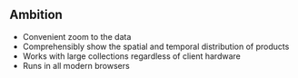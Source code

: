 ##  Ambition

* Convenient zoom to the data
* Comprehensibly show the spatial and temporal distribution of products
* Works with large collections regardless of client hardware
* Runs in all modern browsers
